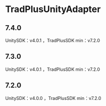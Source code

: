# TradPlusUnityAdapter

## 7.4.0

UnitySDK：v4.0.1 ，TradPlusSDK min：v7.2.0

## 7.3.0

UnitySDK：v4.0.1 ，TradPlusSDK min：v7.2.0

## 7.2.0

UnitySDK：v4.0.0 ，TradPlusSDK min：v7.2.0